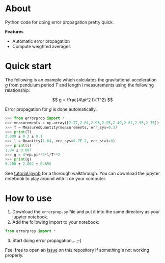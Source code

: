 # About

Python code for doing error propagation pretty quick.

**Features**
* Automatic error propagation
* Compute weighted averages

# Quick start

The following is an example which calculates the gravitational acceleration $g$ from pendulum period $T$ and length $l$ measurements using the following relationship:

$$
g = \frac{4\pi^2 l}{T^2}
$$

Error propagation for $g$ is done automatically. 

```python
>>> from errorprop import *
>>> measurements = np.array([2.77,2.81,2.93,2.95,2.49,2.81,2.95,2.76])
>>> T = MeasuredQuantity(measurements, err_sys=0.3)
>>> print(T)
2.809 ± 0.3 ± 0.1
>>> l = Quantity(1.84, err_sys=0.7E-2, err_stat=0)
>>> print(l)
1.84 ± 0.007
>>> g = 4*np.pi**2*l/T**2
>>> print(g)
9.208 ± 2.002 ± 0.656
```

See [tutorial.ipynb](https://github.com/mikenoethiger/errorprop/blob/master/tutorial.ipynb) for a thorough walkthrough.
You can download the jupyter notebook to play around with it on your computer.

# How to use

1. Download the `errorprop.py` file and put it into the same directory as your jupyter notebook.
2. Add the following import to your notebook:
```python
from errorprop import *
```
3. Start doing error propagation... ;-)

Feel free to open an [issue](https://github.com/mikenoethiger/errorprop/issues) on this repository if something's not working properly.